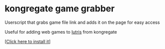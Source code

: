 <h1>kongregate game grabber</h1>

<p>Userscript that grabs game file link and adds it on the page for easy access</p>
<p>Useful for adding web games to <a href="https://github.com/lutris/lutris">lutris</a> from kongregate</p>

<p>[<a href="https://github.com/ayes-web/kongregate-game-grabber/raw/master/kongregate-game-grabber.user.js">Click here to install it</a>]</p>

